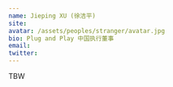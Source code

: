 ```yaml
---
name: Jieping XU (徐洁平)
site: 
avatar: /assets/peoples/stranger/avatar.jpg
bio: Plug and Play 中国执行董事
email: 
twitter: 
---
```


TBW
